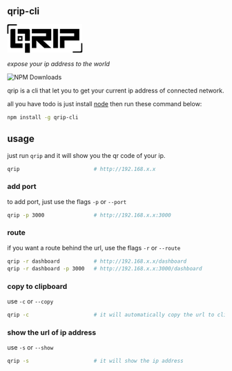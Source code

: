 ## qrip-cli

![qrip-logo](https://github.com/oystr29/qrip/blob/main/assets/logo.png)

_expose your ip address to the world_

![NPM Downloads](https://img.shields.io/npm/dy/qrip-cli?logo=npm)

qrip is a cli that let you to get your current ip address of connected network. 

all you have todo is just install [node](https://nodejs.org/en) then run these command below:

```bash
npm install -g qrip-cli
```

## usage

just run `qrip` and it will show you the qr code of your ip.

```bash
qrip                        # http://192.168.x.x
```

### add port

to add port, just use the flags `-p` or `--port`

```bash
qrip -p 3000                # http://192.168.x.x:3000
```

### route

if you want a route behind the url, use the flags `-r` or `--route`

```bash
qrip -r dashboard           # http://192.168.x.x/dashboard
qrip -r dashboard -p 3000   # http://192.168.x.x:3000/dashboard
```

### copy to clipboard

use `-c` or `--copy`

```bash
qrip -c                     # it will automatically copy the url to clipboard
```

### show the url of ip address

use `-s` or `--show`

```bash
qrip -s                     # it will show the ip address
```



